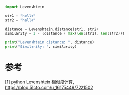 ```python
import Levenshtein

str1 = "hello"
str2 = "hallo"

distance = Levenshtein.distance(str1, str2)
similarity = 1 - (distance / max(len(str1), len(str2)))

print("Levenshtein distance: ", distance)
print("Similarity: ", similarity)
```


# 参考

[1] python Levenshtein 相似度计算, https://blog.51cto.com/u_16175449/7221502